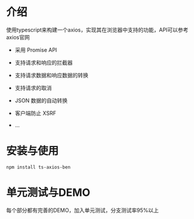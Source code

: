 # 介绍

使用typescript来构建一个axios，实现其在浏览器中支持的功能，API可以参考axios官网

* 采用 Promise API

* 支持请求和响应的拦截器

* 支持请求数据和响应数据的转换

* 支持请求的取消

* JSON 数据的自动转换

* 客户端防止 XSRF

* ...

# 安装与使用
```
npm install ts-axios-ben
```



# 单元测试与DEMO

每个部分都有完善的DEMO，加入单元测试，分支测试率95%以上

